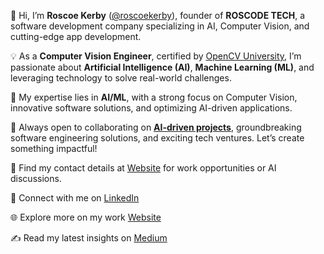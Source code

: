 👋 Hi, I’m **Roscoe Kerby** ([@roscoekerby](https://github.com/roscoekerby)), founder of **ROSCODE TECH**, a software development company specializing in AI, Computer Vision, and cutting-edge app development.

💡 As a **Computer Vision Engineer**, certified by [OpenCV University](https://opencv.org/university/), I’m passionate about **Artificial Intelligence (AI)**, **Machine Learning (ML)**, and leveraging technology to solve real-world challenges.

🚀 My expertise lies in **AI/ML**, with a strong focus on Computer Vision, innovative software solutions, and optimizing AI-driven applications.

🤝 Always open to collaborating on [**AI-driven projects**](https://github.com/roscoekerby/artificial-intelligence), groundbreaking software engineering solutions, and exciting tech ventures. Let’s create something impactful!

📧 Find my contact details at [Website](https://roscodetech.com/) for work opportunities or AI discussions.

🔗 Connect with me on [LinkedIn](https://www.linkedin.com/in/roscoekerby/)  

🌐 Explore more on my work [Website](https://runtime.withroscoe.com/)  

✍️ Read my latest insights on [Medium](https://medium.com/@roscoe.kerby)
